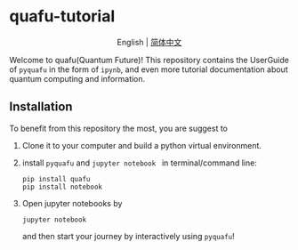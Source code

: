 # quafu-tutorial

<p align="center"> English | <a href="README_cn.md"> 简体中文 </a></p>

Welcome to quafu(Quantum Future)! This repository contains the UserGuide of ``pyquafu`` in the form of ``ipynb``, and even more tutorial documentation about quantum computing and information.    

## Installation

To benefit from this repository the most, you are suggest to 

1. Clone it to your computer and build a python virtual environment.  

2. install ``pyquafu`` and ``jupyter notebook `` in terminal/command line:

   ```
   pip install quafu
   pip install notebook
   ```

3. Open jupyter notebooks by 

   ```
   jupyter notebook
   ```

   and then start your journey by interactively using ``pyquafu``! 